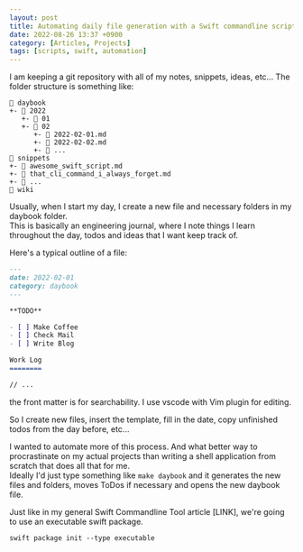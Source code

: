 ```yaml
---
layout: post
title: Automating daily file generation with a Swift commandline script
date: 2022-08-26 13:37 +0900
category: [Articles, Projects]
tags: [scripts, swift, automation]
---
```



I am keeping a git repository with all of my notes, snippets, ideas, etc...
The folder structure is something like:

```
📂 daybook
+- 📂 2022
   +- 📁 01
   +- 📂 02
      +- 📄 2022-02-01.md
      +- 📄 2022-02-02.md
      +- 📄 ...
📂 snippets
+- 📄 awesome_swift_script.md
+- 📄 that_cli_command_i_always_forget.md
+- 📄 ...
📁 wiki
```

Usually, when I start my day, I create a new file and necessary folders in my daybook folder.  
This is basically an engineering journal, where I note things I learn throughout the day, todos and ideas that I want keep track of.

Here's a typical outline of a file:

```md
---
date: 2022-02-01
category: daybook
---

**TODO**

- [ ] Make Coffee
- [ ] Check Mail
- [ ] Write Blog

Work Log
========

// ...

```

the front matter is for searchability. I use vscode with Vim plugin for editing.

So I create new files, insert the template, fill in the date, copy unfinished todos from the day before, etc...

I wanted to automate more of this process. And what better way to procrastinate on my actual projects than writing a shell application from scratch that does all that for me.  
Ideally I'd just type something like `make daybook` and it generates the new files and folders, moves ToDos if necessary and opens the new daybook file.

Just like in my general Swift Commandline Tool article [LINK], we're going to use an executable swift package.

```terminal
swift package init --type executable
```
